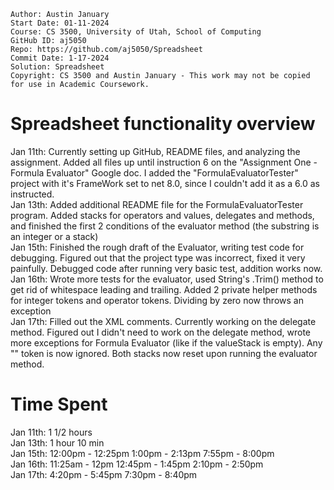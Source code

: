 ```
Author: Austin January
Start Date: 01-11-2024
Course: CS 3500, University of Utah, School of Computing
GitHub ID: aj5050
Repo: https://github.com/aj5050/Spreadsheet
Commit Date: 1-17-2024
Solution: Spreadsheet
Copyright: CS 3500 and Austin January - This work may not be copied for use in Academic Coursework.
```
# Spreadsheet functionality overview
Jan 11th: Currently setting up GitHub, README files, and analyzing the assignment. Added all files up until instruction 6 on the "Assignment One - Formula Evaluator" Google doc. I added the "FormulaEvaluatorTester" project
with it's FrameWork set to net 8.0, since I couldn't add it as a 6.0 as instructed. 
<br>Jan 13th: Added additional README file for the FormulaEvaluatorTester program. Added stacks for operators and values, delegates and methods, and finished the first 2 conditions of the evaluator method (the substring is an integer
or a stack)
<br>Jan 15th: Finished the rough draft of the Evaluator, writing test code for debugging. Figured out that the project type was incorrect, fixed it very painfully. Debugged code after running very basic test, addition works now.
<br>Jan 16th: Wrote more tests for the evaluator, used String's .Trim() method to get rid of whitespace leading and trailing. Added 2 private helper methods for integer tokens and operator tokens. Dividing by zero now throws an exception
<br>Jan 17th: Filled out the XML comments. Currently working on the delegate method. Figured out I didn't need to work on the delegate method, wrote more exceptions for Formula Evaluator (like if the valueStack is empty). Any "" token is now ignored.
Both stacks now reset upon running the evaluator method. 
# Time Spent
Jan 11th: 1 1/2 hours
<br>Jan 13th: 1 hour 10 min
<br>Jan 15th: 12:00pm - 12:25pm 1:00pm - 2:13pm 7:55pm - 8:00pm
<br>Jan 16th: 11:25am - 12pm 12:45pm - 1:45pm 2:10pm - 2:50pm
<br>Jan 17th: 4:20pm - 5:45pm 7:30pm - 8:40pm

